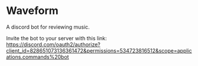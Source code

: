 # Waveform
 A discord bot for reviewing music.

 Invite the bot to your server with this link: https://discord.com/oauth2/authorize?client_id=828651073136361472&permissions=534723816512&scope=applications.commands%20bot
